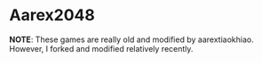 # Aarex2048
**NOTE**: These games are really old and modified by aarextiaokhiao. However, I forked and modified relatively recently.
